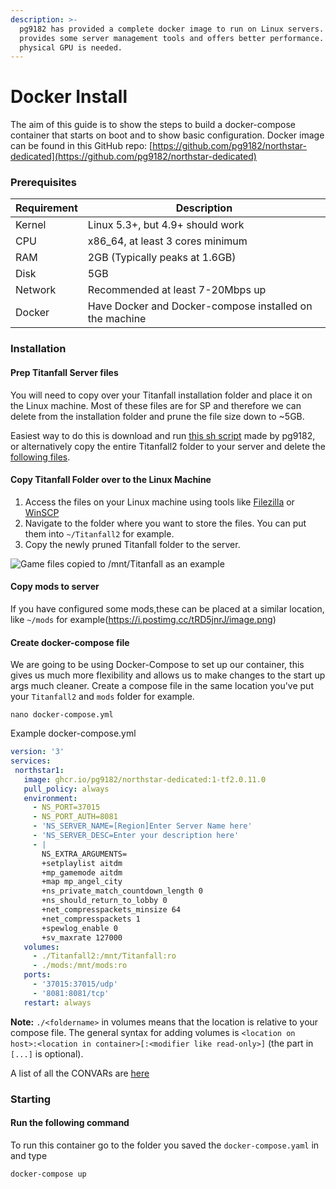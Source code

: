 ```yaml
---
description: >-
  pg9182 has provided a complete docker image to run on Linux servers. This
  provides some server management tools and offers better performance. No
  physical GPU is needed.
---
```


# Docker Install

The aim of this guide is to show the steps to build a docker-compose container that starts on boot and to show basic configuration. Docker image can be found in this GitHub repo: [https://github.com/pg9182/northstar-dedicated](https://github.com/pg9182/northstar-dedicated)

### Prerequisites

| Requirement | Description                                             |
| ----------- | ------------------------------------------------------- |
| Kernel      | Linux 5.3+, but 4.9+ should work                        |
| CPU         | x86\_64, at least 3 cores minimum                       |
| RAM         | 2GB (Typically peaks at 1.6GB)                          |
| Disk        | 5GB                                                     |
| Network     | Recommended at least 7-20Mbps up                        |
| Docker      | Have Docker and Docker-compose installed on the machine |

### Installation

#### Prep Titanfall Server files

You will need to copy over your Titanfall installation folder and place it on the Linux machine. Most of these files are for SP and therefore we can delete from the installation folder and prune the file size down to \~5GB.

Easiest way to do this is download and run [this sh script](https://gist.github.com/pg9182/9a962adbfc27e93237cd14e4523c9da8) made by pg9182, or alternatively copy the entire Titanfall2 folder to your server and delete the [following files](https://github.com/pg9182/northstar-dedicated#reducing-the-size-).

#### Copy Titanfall Folder over to the Linux Machine

1. Access the files on your Linux machine using tools like [Filezilla](https://filezilla-project.org/) or [WinSCP](https://winscp.net/eng/download.php)
2. Navigate to the folder where you want to store the files. You can put them into `~/Titanfall2` for example.
3. Copy the newly pruned Titanfall folder to the server.

![Game files copied to `/mnt/Titanfall` as an example](https://i.postimg.cc/15HbbzFr/image.png)

#### Copy mods to server

If you have configured some mods,these can be placed at a similar location, like `~/mods` for example(https://i.postimg.cc/tRD5jnrJ/image.png)

#### Create docker-compose file

We are going to be using Docker-Compose to set up our container, this gives us much more flexibility and allows us to make changes to the start up args much cleaner. Create a compose file in the same location you've put your `Titanfall2` and `mods` folder for example.

```
nano docker-compose.yml
```

Example docker-compose.yml

```yaml
version: '3'
services:
 northstar1: 
   image: ghcr.io/pg9182/northstar-dedicated:1-tf2.0.11.0 
   pull_policy: always 
   environment:
     - NS_PORT=37015
     - NS_PORT_AUTH=8081
     - 'NS_SERVER_NAME=[Region]Enter Server Name here'
     - 'NS_SERVER_DESC=Enter your description here'
     - |
       NS_EXTRA_ARGUMENTS=
       +setplaylist aitdm 
       +mp_gamemode aitdm 
       +map mp_angel_city
       +ns_private_match_countdown_length 0
       +ns_should_return_to_lobby 0
       +net_compresspackets_minsize 64
       +net_compresspackets 1
       +spewlog_enable 0
       +sv_maxrate 127000
   volumes:
     - ./Titanfall2:/mnt/Titanfall:ro
     - ./mods:/mnt/mods:ro
   ports:
     - '37015:37015/udp'
     - '8081:8081/tcp'
   restart: always
```

**Note:** `./<foldername>` in volumes means that the location is relative to your compose file. The general syntax for adding volumes is `<location on host>:<location in container>[:<modifier like read-only>]` (the part in `[...]` is optional).


A list of all the CONVARs are [here](../../basic-listen-server/#server-configuration)

### Starting

#### Run the following command

To run this container go to the folder you saved the `docker-compose.yaml` in and type

```
docker-compose up
```
